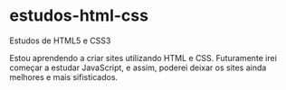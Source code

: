 # estudos-html-css
 Estudos de HTML5 e CSS3

 Estou aprendendo a criar sites utilizando HTML e CSS. Futuramente irei começar a estudar JavaScript, e assim, poderei deixar os sites ainda melhores e mais sifisticados.
